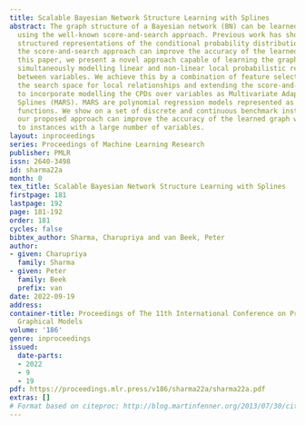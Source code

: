 ```yaml
---
title: Scalable Bayesian Network Structure Learning with Splines
abstract: The graph structure of a Bayesian network (BN) can be learned from data
  using the well-known score-and-search approach. Previous work has shown that incorporating
  structured representations of the conditional probability distributions (CPDs) into
  the score-and-search approach can improve the accuracy of the learned graph. In
  this paper, we present a novel approach capable of learning the graph of a BN and
  simultaneously modelling linear and non-linear local probabilistic relationships
  between variables. We achieve this by a combination of feature selection to reduce
  the search space for local relationships and extending the score-and-search approach
  to incorporate modelling the CPDs over variables as Multivariate Adaptive Regression
  Splines (MARS). MARS are polynomial regression models represented as piecewise spline
  functions. We show on a set of discrete and continuous benchmark instances that
  our proposed approach can improve the accuracy of the learned graph while scaling
  to instances with a large number of variables.
layout: inproceedings
series: Proceedings of Machine Learning Research
publisher: PMLR
issn: 2640-3498
id: sharma22a
month: 0
tex_title: Scalable Bayesian Network Structure Learning with Splines
firstpage: 181
lastpage: 192
page: 181-192
order: 181
cycles: false
bibtex_author: Sharma, Charupriya and van Beek, Peter
author:
- given: Charupriya
  family: Sharma
- given: Peter
  family: Beek
  prefix: van
date: 2022-09-19
address:
container-title: Proceedings of The 11th International Conference on Probabilistic
  Graphical Models
volume: '186'
genre: inproceedings
issued:
  date-parts:
  - 2022
  - 9
  - 19
pdf: https://proceedings.mlr.press/v186/sharma22a/sharma22a.pdf
extras: []
# Format based on citeproc: http://blog.martinfenner.org/2013/07/30/citeproc-yaml-for-bibliographies/
---
```

